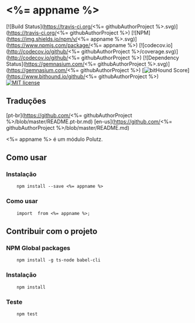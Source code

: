 # <%= appname %>

[![Build Status](https://travis-ci.org/<%= githubAuthorProject %>.svg)](https://travis-ci.org/<%= githubAuthorProject %>)
[![NPM](https://img.shields.io/npm/v/<%= appname %>.svg)](https://www.npmjs.com/package/<%= appname %>)
[![codecov.io](http://codecov.io/github/<%= githubAuthorProject %>/coverage.svg)](http://codecov.io/github/<%= githubAuthorProject %>)
[![Dependency Status](https://gemnasium.com/<%= githubAuthorProject %>.svg)](https://gemnasium.com/<%= githubAuthorProject %>)
[![bitHound Score](https://www.bithound.io/github/gotwarlost/istanbul/badges/score.svg)](https://www.bithound.io/github/<%= githubAuthorProject %>)
[![MIT license](http://img.shields.io/badge/license-MIT-brightgreen.svg)](http://opensource.org/licenses/MIT)

## Traduções
[pt-br](https://github.com/<%= githubAuthorProject %>/blob/master/README.pt-br.md)
[en-us](https://github.com/<%= githubAuthorProject %>/blob/master/README.md)

<%= appname %> é um módulo Polutz.


## Como usar

### Instalação
```
    npm install --save <%= appname %>
```

### Como usar
```
    import  from <%= appname %>;

```


## Contribuir com o projeto

### NPM Global packages
```
    npm install -g ts-node babel-cli
```

### Instalação
```
    npm install   
```

### Teste
```
    npm test
```
